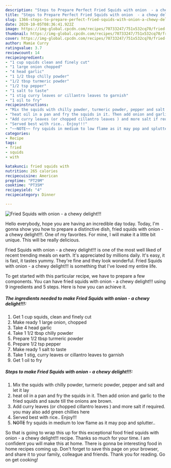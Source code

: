 ```yaml
---
description: "Steps to Prepare Perfect Fried Squids with onion  - a chewy delight!!!"
title: "Steps to Prepare Perfect Fried Squids with onion  - a chewy delight!!!"
slug: 1366-steps-to-prepare-perfect-fried-squids-with-onion-a-chewy-delight
date: 2020-10-05T08:36:41.922Z
image: https://img-global.cpcdn.com/recipes/70733247/751x532cq70/fried-squids-with-onion-a-chewy-delight-recipe-main-photo.jpg
thumbnail: https://img-global.cpcdn.com/recipes/70733247/751x532cq70/fried-squids-with-onion-a-chewy-delight-recipe-main-photo.jpg
cover: https://img-global.cpcdn.com/recipes/70733247/751x532cq70/fried-squids-with-onion-a-chewy-delight-recipe-main-photo.jpg
author: Mamie Curry
ratingvalue: 3.7
reviewcount: 14
recipeingredient:
- "1 cup squids clean and finely cut"
- "1 large onion chopped"
- "4 head garlic"
- "1 1/2 tbsp chilly powder"
- "1/2 tbsp turmeric powder"
- "1/2 tsp pepper"
- "1 salt to taste"
- "1 stig curry leaves or cillantro leaves to garnish"
- "1 oil to fry"
recipeinstructions:
- "Mix the squids with chilly powder, turmeric powder, pepper and salt and let it lay"
- "heat oil in a pan and fry the squids in it. Then add onion and garlic to the fried squids and saute till the onions are brown."
- "Add curry leaves (or chopped cillantro leaves ) and more salt if required. you may also add green chillies here"
- "Served best with rice.. Enjoy!!!"
- "~~NOTE~~ fry squids in medium to low flame as it may pop and splutter.."
categories:
- Recipe
tags:
- fried
- squids
- with

katakunci: fried squids with 
nutrition: 265 calories
recipecuisine: American
preptime: "PT29M"
cooktime: "PT35M"
recipeyield: "4"
recipecategory: Dinner

---
```



![Fried Squids with onion  - a chewy delight!!!](https://img-global.cpcdn.com/recipes/70733247/751x532cq70/fried-squids-with-onion-a-chewy-delight-recipe-main-photo.jpg)

Hello everybody, hope you are having an incredible day today. Today, I'm gonna show you how to prepare a distinctive dish, fried squids with onion  - a chewy delight!!!. One of my favorites. For mine, I will make it a little bit unique. This will be really delicious.



Fried Squids with onion  - a chewy delight!!! is one of the most well liked of recent trending meals on earth. It's appreciated by millions daily. It's easy, it is fast, it tastes yummy. They're fine and they look wonderful. Fried Squids with onion  - a chewy delight!!! is something that I've loved my entire life.


To get started with this particular recipe, we have to prepare a few components. You can have fried squids with onion  - a chewy delight!!! using 9 ingredients and 5 steps. Here is how you can achieve it.

<!--inarticleads1-->

##### The ingredients needed to make Fried Squids with onion  - a chewy delight!!!:

1. Get 1 cup squids, clean and finely cut
1. Make ready 1 large onion, chopped
1. Take 4 head garlic
1. Take 1 1/2 tbsp chilly powder
1. Prepare 1/2 tbsp turmeric powder
1. Prepare 1/2 tsp pepper
1. Make ready 1 salt to taste
1. Take 1 stig, curry leaves or cillantro leaves to garnish
1. Get 1 oil to fry




<!--inarticleads2-->

##### Steps to make Fried Squids with onion  - a chewy delight!!!:

1. Mix the squids with chilly powder, turmeric powder, pepper and salt and let it lay
1. heat oil in a pan and fry the squids in it. Then add onion and garlic to the fried squids and saute till the onions are brown.
1. Add curry leaves (or chopped cillantro leaves ) and more salt if required. you may also add green chillies here
1. Served best with rice.. Enjoy!!!
1. ~~NOTE~~ fry squids in medium to low flame as it may pop and splutter..




So that is going to wrap this up for this exceptional food fried squids with onion  - a chewy delight!!! recipe. Thanks so much for your time. I am confident you will make this at home. There is gonna be interesting food in home recipes coming up. Don't forget to save this page on your browser, and share it to your family, colleague and friends. Thank you for reading. Go on get cooking!
